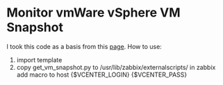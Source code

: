 # Monitor vmWare vSphere VM Snapshot
I took this code as a basis from this [page](https://vm.knutsson.it/2021/04/get-snapshot-informatin-using-python/).
How to use:
1. import template 
2. copy get_vm_snapshot.py to  /usr/lib/zabbix/externalscripts/
in zabbix add macro to host 
  {$VCENTER_LOGIN}
  {$VCENTER_PASS}
